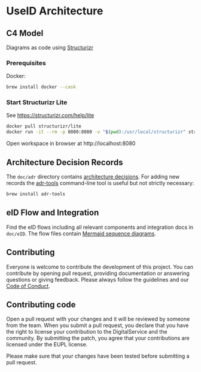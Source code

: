 # UseID Architecture

## C4 Model

Diagrams as code using [Structurizr](https://structurizr.com)

### Prerequisites

Docker:

```bash
brew install docker --cask
```

### Start Structurizr Lite

See https://structurizr.com/help/lite

```bash
docker pull structurizr/lite
docker run -it --rm -p 8080:8080 -v "$(pwd):/usr/local/structurizr" structurizr/lite
```

Open workspace in browser at http://localhost:8080

## Architecture Decision Records

The `doc/adr` directory contains [architecture decisions](https://cognitect.com/blog/2011/11/15/documenting-architecture-decisions).
For adding new records the [adr-tools](https://github.com/npryce/adr-tools) command-line tool is useful but not strictly necessary:

```bash
brew install adr-tools
```

## eID Flow and Integration

Find the eID flows including all relevant components and integration docs in `doc/eID`. The flow files contain [Mermaid sequence diagrams](https://mermaid-js.github.io/mermaid/#/sequenceDiagram). 

## Contributing

Everyone is welcome to contribute the development of this project. You can contribute by opening pull request,
providing documentation or answering questions or giving feedback. Please always follow the guidelines and our
[Code of Conduct](CODE_OF_CONDUCT.md).

## Contributing code

Open a pull request with your changes and it will be reviewed by someone from the team. When you submit a pull request,
you declare that you have the right to license your contribution to the DigitalService and the community.
By submitting the patch, you agree that your contributions are licensed under the EUPL license.

Please make sure that your changes have been tested before submitting a pull request.


